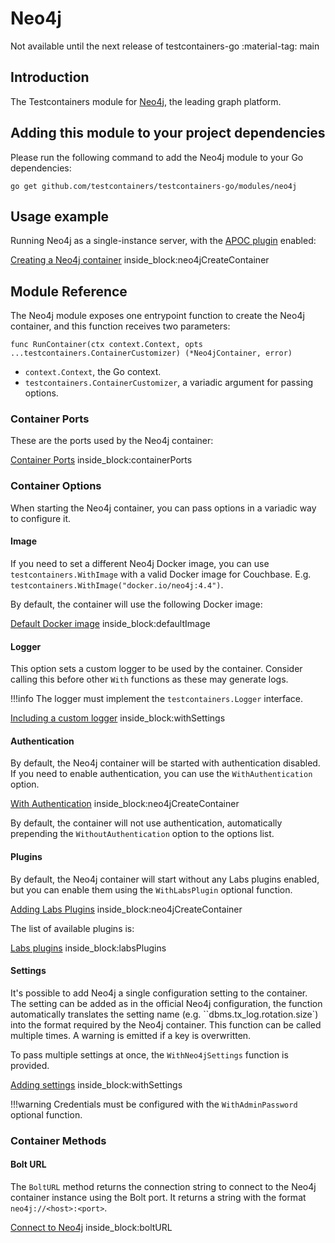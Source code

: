 # Neo4j

Not available until the next release of testcontainers-go <span class="tc-version">:material-tag: main</span>

## Introduction

The Testcontainers module for [Neo4j](https://neo4j.com/), the leading graph platform.

## Adding this module to your project dependencies

Please run the following command to add the Neo4j module to your Go dependencies:

```
go get github.com/testcontainers/testcontainers-go/modules/neo4j
```

## Usage example

Running Neo4j as a single-instance server, with the [APOC plugin](https://neo4j.com/developer/neo4j-apoc/) enabled:

<!--codeinclude-->
[Creating a Neo4j container](../../modules/neo4j/neo4j_test.go) inside_block:neo4jCreateContainer
<!--/codeinclude-->

## Module Reference

The Neo4j module exposes one entrypoint function to create the Neo4j container, and this function receives two parameters:

```golang
func RunContainer(ctx context.Context, opts ...testcontainers.ContainerCustomizer) (*Neo4jContainer, error)
```

- `context.Context`, the Go context.
- `testcontainers.ContainerCustomizer`, a variadic argument for passing options.

### Container Ports

These are the ports used by the Neo4j container:

<!--codeinclude-->
[Container Ports](../../modules/neo4j/neo4j.go) inside_block:containerPorts
<!--/codeinclude-->

### Container Options

When starting the Neo4j container, you can pass options in a variadic way to configure it.

#### Image

If you need to set a different Neo4j Docker image, you can use `testcontainers.WithImage` with a valid Docker image
for Couchbase. E.g. `testcontainers.WithImage("docker.io/neo4j:4.4")`.

By default, the container will use the following Docker image:

<!--codeinclude-->
[Default Docker image](../../modules/neo4j/neo4j.go) inside_block:defaultImage
<!--/codeinclude-->

#### Logger

This option sets a custom logger to be used by the container. Consider calling this before other `With` functions as these may generate logs.

!!!info
    The logger must implement the `testcontainers.Logger` interface.

<!--codeinclude-->
[Including a custom logger](../../modules/neo4j/neo4j_test.go) inside_block:withSettings
<!--/codeinclude-->

#### Authentication

By default, the Neo4j container will be started with authentication disabled. If you need to enable authentication, you can
use the `WithAuthentication` option.

<!--codeinclude-->
[With Authentication](../../modules/neo4j/neo4j_test.go) inside_block:neo4jCreateContainer
<!--/codeinclude-->

By default, the container will not use authentication, automatically prepending the `WithoutAuthentication` option to the options list.

#### Plugins

By default, the Neo4j container will start without any Labs plugins enabled, but you can enable them using the `WithLabsPlugin` optional function.

<!--codeinclude-->
[Adding Labs Plugins](../../modules/neo4j/neo4j_test.go) inside_block:neo4jCreateContainer
<!--/codeinclude-->

The list of available plugins is:

<!--codeinclude-->
[Labs plugins](../../modules/neo4j/config.go) inside_block:labsPlugins
<!--/codeinclude-->

#### Settings

It's possible to add Neo4j a single configuration setting to the container.
The setting can be added as in the official Neo4j configuration, the function automatically translates the setting
name (e.g. ``dbms.tx_log.rotation.size`) into the format required by the Neo4j container.
This function can be called multiple times. A warning is emitted if a key is overwritten.

To pass multiple settings at once, the `WithNeo4jSettings` function is provided.

<!--codeinclude-->
[Adding settings](../../modules/neo4j/neo4j_test.go) inside_block:withSettings
<!--/codeinclude-->

!!!warning
    Credentials must be configured with the `WithAdminPassword` optional function.

### Container Methods

#### Bolt URL

The `BoltURL` method returns the connection string to connect to the Neo4j container instance using the Bolt port.
It returns a string with the format `neo4j://<host>:<port>`.

<!--codeinclude-->
[Connect to Neo4j](../../modules/neo4j/neo4j_test.go) inside_block:boltURL
<!--/codeinclude-->
